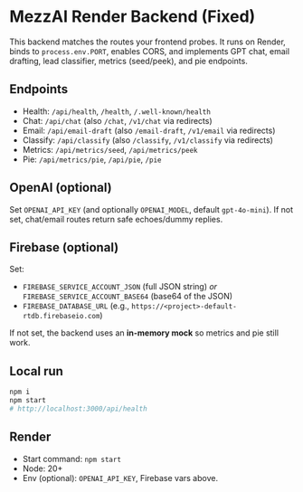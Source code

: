# MezzAI Render Backend (Fixed)

This backend matches the routes your frontend probes. It runs on Render, binds to `process.env.PORT`, enables CORS, and implements GPT chat, email drafting, lead classifier, metrics (seed/peek), and pie endpoints.

## Endpoints
- Health: `/api/health`, `/health`, `/.well-known/health`
- Chat: `/api/chat` (also `/chat`, `/v1/chat` via redirects)
- Email: `/api/email-draft` (also `/email-draft`, `/v1/email` via redirects)
- Classify: `/api/classify` (also `/classify`, `/v1/classify` via redirects)
- Metrics: `/api/metrics/seed`, `/api/metrics/peek`
- Pie: `/api/metrics/pie`, `/api/pie`, `/pie`

## OpenAI (optional)
Set `OPENAI_API_KEY` (and optionally `OPENAI_MODEL`, default `gpt-4o-mini`). If not set, chat/email routes return safe echoes/dummy replies.

## Firebase (optional)
Set:
- `FIREBASE_SERVICE_ACCOUNT_JSON` (full JSON string) _or_ `FIREBASE_SERVICE_ACCOUNT_BASE64` (base64 of the JSON)
- `FIREBASE_DATABASE_URL` (e.g., `https://<project>-default-rtdb.firebaseio.com`)

If not set, the backend uses an **in-memory mock** so metrics and pie still work.

## Local run
```bash
npm i
npm start
# http://localhost:3000/api/health
```

## Render
- Start command: `npm start`
- Node: 20+
- Env (optional): `OPENAI_API_KEY`, Firebase vars above.
